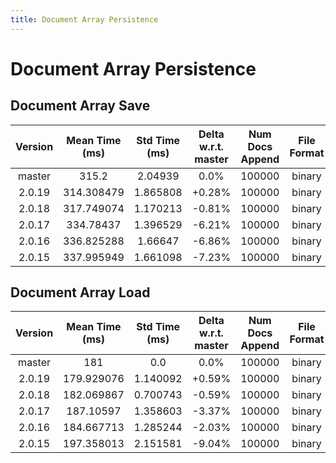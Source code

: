 ```yaml
---
title: Document Array Persistence
---
```

# Document Array Persistence

## Document Array Save

| Version | Mean Time (ms) | Std Time (ms) | Delta w.r.t. master | Num Docs Append | File Format | Iterations |
| :---: | :---: | :---: | :---: | :---: | :---: | :---: |
| master | 315.2 | 2.04939 | 0.0% | 100000 | binary | 5 |
| 2.0.19 | 314.308479 | 1.865808 | +0.28% | 100000 | binary | 5 |
| 2.0.18 | 317.749074 | 1.170213 | -0.81% | 100000 | binary | 5 |
| 2.0.17 | 334.78437 | 1.396529 | -6.21% | 100000 | binary | 5 |
| 2.0.16 | 336.825288 | 1.66647 | -6.86% | 100000 | binary | 5 |
| 2.0.15 | 337.995949 | 1.661098 | -7.23% | 100000 | binary | 5 |
## Document Array Load

| Version | Mean Time (ms) | Std Time (ms) | Delta w.r.t. master | Num Docs Append | File Format | Iterations |
| :---: | :---: | :---: | :---: | :---: | :---: | :---: |
| master | 181 | 0.0 | 0.0% | 100000 | binary | 5 |
| 2.0.19 | 179.929076 | 1.140092 | +0.59% | 100000 | binary | 5 |
| 2.0.18 | 182.069867 | 0.700743 | -0.59% | 100000 | binary | 5 |
| 2.0.17 | 187.10597 | 1.358603 | -3.37% | 100000 | binary | 5 |
| 2.0.16 | 184.667713 | 1.285244 | -2.03% | 100000 | binary | 5 |
| 2.0.15 | 197.358013 | 2.151581 | -9.04% | 100000 | binary | 5 |
